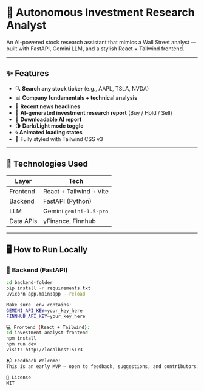 # 🧠 Autonomous Investment Research Analyst

An AI-powered stock research assistant that mimics a Wall Street analyst — built with FastAPI, Gemini LLM, and a stylish React + Tailwind frontend.

---

## ✨ Features

- 🔍 **Search any stock ticker** (e.g., AAPL, TSLA, NVDA)
- 📊 **Company fundamentals + technical analysis**
- 📰 **Recent news headlines**
- 🤖 **AI-generated investment research report** (Buy / Hold / Sell)
- 🧾 **Downloadable AI report**
- 🌗 **Dark/Light mode toggle**
- 🌀 **Animated loading states**
- 🎨 Fully styled with Tailwind CSS v3

---

## 🧪 Technologies Used

| Layer      | Tech                     |
|------------|--------------------------|
| Frontend   | React + Tailwind + Vite  |
| Backend    | FastAPI (Python)         |
| LLM        | Gemini `gemini-1.5-pro`  |
| Data APIs  | yFinance, Finnhub        |

---

## 🖥️ How to Run Locally

### 🧩 Backend (FastAPI)

```bash
cd backend-folder
pip install -r requirements.txt
uvicorn app.main:app --reload

Make sure .env contains:
GEMINI_API_KEY=your_key_here
FINNHUB_API_KEY=your_key_here

💻 Frontend (React + Tailwind):
cd investment-analyst-frontend
npm install
npm run dev
Visit: http://localhost:5173

📬 Feedback Welcome!
This is an early MVP — open to feedback, suggestions, and contributors.

📄 License
MIT